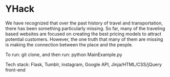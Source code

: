 # YHack 
We have recognized that over the past history of travel and transportation, there has been something particularly missing. So far, many of the traveling based websites are focused on creating the best pricing models to attract potential customers. However, the one truth that many of them are missing is making the connection between the place and the people.

To run: 
git clone, and then run: python MainExample.py 

Tech stack: 
Flask, Tumblr, instagram, Google API, Jinja/HTML/CSS/jQuery front-end

